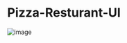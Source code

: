 # Pizza-Resturant-UI
![image](https://user-images.githubusercontent.com/28631952/153802817-c10a4be4-3f79-4e00-a92e-c6bd8d10255b.png)
